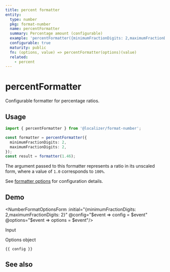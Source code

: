 ```yaml
---
title: percent formatter
entity:
  type: number
  pkg: format-number
  name: percentFormatter
  summary: Percentage amount (configurable)
  example: 'percentFormatter({minimumFractionDigits: 2,maximumFractionDigits: 2})(1.46)'
  configurable: true
  maturity: public
  fn: (options, value) => percentFormatter(options)(value)
  related:
    - percent
---
```


# percentFormatter <Package name="format-number"/>

Configurable formatter for percentage ratios.

## Usage

```typescript twoslash
import { percentFormatter } from '@localizer/format-number';

const formatter = percentFormatter({
  minimumFractionDigits: 2,
  maximumFractionDigits: 2,
});
const result = formatter(1.46);
```

The argument passed to this formatter represents a ratio in its unscaled form, where a value of `1.0` corresponds to `100%`.

See [formatter options](./options/index.md) for configuration details.

## Demo

<script setup>
  import { ref } from 'vue';
  import { NFormItem } from 'naive-ui/es/form';
  import { NInputNumber } from 'naive-ui/es/input-number';
  import { NDivider } from 'naive-ui/es/divider';
  import NumberFormatOptionsForm from './NumberFormatOptionsForm.vue';

  const value = ref(1.46);
  const config = ref();
  const options = ref({});
</script>

<EntityDemo :args="[options, value]">

<NumberFormatOptionsForm :initial="{minimumFractionDigits: 2,maximumFractionDigits: 2}" @config="$event => config = $event" @options="$event => options = $event"/>

<NDivider title-placement="left">Input</NDivider>
<NFormItem label="Value"><NInputNumber clearable v-model:value="value" :step="0.01"/></NFormItem>

<NDivider title-placement="left">Options object</NDivider>

```-vue
{{ config }}
```

</EntityDemo>

## See also

<Entities />
